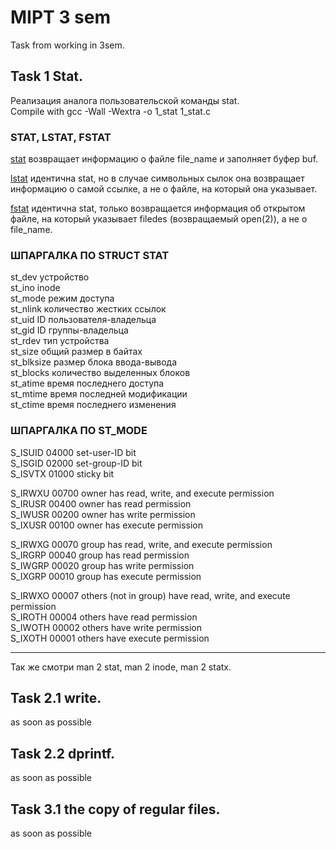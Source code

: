 # MIPT 3 sem
Task from working in 3sem.
## Task 1 Stat.

Реализация аналога пользовательской команды stat.  
Compile with gcc -Wall -Wextra -o 1_stat 1_stat.c

### STAT, LSTAT, FSTAT

<span style="text-decoration: underline">stat</span> 
возвращает информацию о файле file_name и заполняет буфер buf. 

<span style="text-decoration: underline">lstat</span> 
идентична stat, но в случае символьных сылок она возвращает информацию о самой ссылке, а не о файле, на который она указывает.

<span style="text-decoration: underline">fstat</span> 
идентична stat, только возвращается информация об открытом файле, на который указывает filedes (возвращаемый open(2)), а не о file_name.

### ШПАРГАЛКА ПО STRUCT STAT

st_dev      устройство  
st_ino      inode  
st_mode     режим доступа  
st_nlink    количество жестких ссылок  
st_uid      ID пользователя-владельца  
st_gid      ID группы-владельца  
st_rdev     тип устройства  
st_size     общий размер в байтах  
st_blksize  размер блока ввода-вывода  
st_blocks   количество выделенных блоков  
st_atime    время последнего доступа  
st_mtime    время последней модификации  
st_ctime    время последнего изменения  

### ШПАРГАЛКА ПО ST_MODE

S_ISUID     04000   set-user-ID bit  
S_ISGID     02000   set-group-ID bit  
S_ISVTX     01000   sticky bit  

S_IRWXU     00700   owner has read, write, and execute permission  
S_IRUSR     00400   owner has read permission  
S_IWUSR     00200   owner has write permission  
S_IXUSR     00100   owner has execute permission  

S_IRWXG     00070   group has read, write, and execute permission  
S_IRGRP     00040   group has read permission  
S_IWGRP     00020   group has write permission  
S_IXGRP     00010   group has execute permission  

S_IRWXO     00007   others (not in group) have read, write, and execute permission  
S_IROTH     00004   others have read permission  
S_IWOTH     00002   others have write permission  
S_IXOTH     00001   others have execute permission  

___

Так же смотри man 2 stat, man 2 inode, man 2 statx.

## Task 2.1 write.

as soon as possible

## Task 2.2 dprintf.

as soon as possible

## Task 3.1 the copy of regular files.

as soon as possible